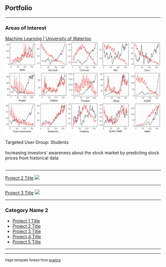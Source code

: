 ## Portfolio

---

### Areas of Interest

[Machine Learning | University of Waterloo](/sample_page)
<img src="images/stock_trend.png?raw=true"/>
<br><br>
Targeted User Group: Students
<br><br>
Increasing investors’ awareness about the stock market by predicting stock prices from historical data
<br><br>

---
[Project 2 Title](/pdf/sample_presentation.pdf)
<img src="images/conf-pic.png?raw=true"/>

---
[Project 3 Title](http://example.com/)
<img src="images/dummy_thumbnail.jpg?raw=true"/>

---

### Category Name 2

- [Project 1 Title](http://example.com/)
- [Project 2 Title](http://example.com/)
- [Project 3 Title](http://example.com/)
- [Project 4 Title](http://example.com/)
- [Project 5 Title](http://example.com/)

---




---
<p style="font-size:11px">Page template forked from <a href="https://github.com/evanca/quick-portfolio">evanca</a></p>
<!-- Remove above link if you don't want to attibute -->
